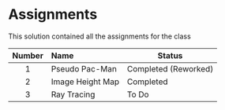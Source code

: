 # Assignments
This solution contained all the assignments for the class

**Number** | **Name** | **Status**
:---: | :--- | ---
1 | Pseudo Pac-Man | Completed (Reworked)
2 | Image Height Map | Completed
3 | Ray Tracing | To Do
